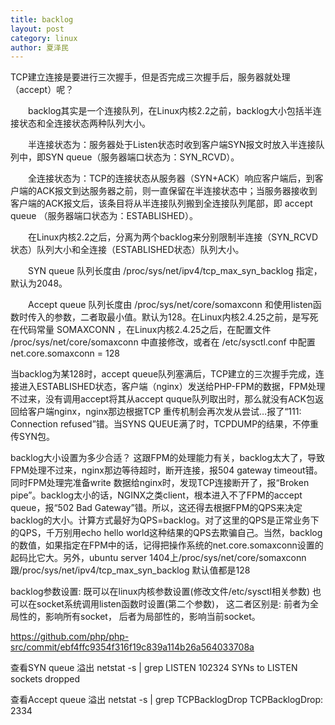```yaml
---
title: backlog
layout: post
category: linux
author: 夏泽民
---
```

TCP建立连接是要进行三次握手，但是否完成三次握手后，服务器就处理（accept）呢？

　　backlog其实是一个连接队列，在Linux内核2.2之前，backlog大小包括半连接状态和全连接状态两种队列大小。

　　半连接状态为：服务器处于Listen状态时收到客户端SYN报文时放入半连接队列中，即SYN queue（服务器端口状态为：SYN_RCVD）。

　　全连接状态为：TCP的连接状态从服务器（SYN+ACK）响应客户端后，到客户端的ACK报文到达服务器之前，则一直保留在半连接状态中；当服务器接收到客户端的ACK报文后，该条目将从半连接队列搬到全连接队列尾部，即 accept queue （服务器端口状态为：ESTABLISHED）。

　　在Linux内核2.2之后，分离为两个backlog来分别限制半连接（SYN_RCVD状态）队列大小和全连接（ESTABLISHED状态）队列大小。

　　SYN queue 队列长度由 /proc/sys/net/ipv4/tcp_max_syn_backlog 指定，默认为2048。

　　Accept queue 队列长度由 /proc/sys/net/core/somaxconn 和使用listen函数时传入的参数，二者取最小值。默认为128。在Linux内核2.4.25之前，是写死在代码常量 SOMAXCONN ，在Linux内核2.4.25之后，在配置文件 /proc/sys/net/core/somaxconn 中直接修改，或者在 /etc/sysctl.conf 中配置 net.core.somaxconn = 128 
<!-- more -->
当backlog为某128时，accept queue队列塞满后，TCP建立的三次握手完成，连接进入ESTABLISHED状态，客户端（nginx）发送给PHP-FPM的数据，FPM处理不过来，没有调用accept将其从accept quque队列取出时，那么就没有ACK包返回给客户端nginx，nginx那边根据TCP 重传机制会再次发从尝试…报了“111: Connection refused”错。当SYNS QUEUE满了时，TCPDUMP的结果，不停重传SYN包。

backlog大小设置为多少合适？
这跟FPM的处理能力有关，backlog太大了，导致FPM处理不过来，nginx那边等待超时，断开连接，报504 gateway timeout错。同时FPM处理完准备write 数据给nginx时，发现TCP连接断开了，报“Broken pipe”。backlog太小的话，NGINX之类client，根本进入不了FPM的accept queue，报“502 Bad Gateway”错。所以，这还得去根据FPM的QPS来决定backlog的大小。计算方式最好为QPS=backlog。对了这里的QPS是正常业务下的QPS，千万别用echo hello world这种结果的QPS去欺骗自己。当然，backlog的数值，如果指定在FPM中的话，记得把操作系统的net.core.somaxconn设置的起码比它大。另外，ubuntu server 1404上/proc/sys/net/core/somaxconn 跟/proc/sys/net/ipv4/tcp_max_syn_backlog 默认值都是128

backlog参数设置:
既可以在linux内核参数设置(修改文件/etc/sysctl相关参数)
也可以在socket系统调用listen函数时设置(第二个参数)，
这二者区别是:
前者为全局性的，影响所有socket，
后者为局部性的，影响当前socket。

https://github.com/php/php-src/commit/ebf4ffc9354f316f19c839a114b26a564033708a

查看SYN queue 溢出
netstat -s | grep LISTEN 
102324 SYNs to LISTEN sockets dropped

查看Accept queue 溢出
netstat -s | grep TCPBacklogDrop 
TCPBacklogDrop: 2334
